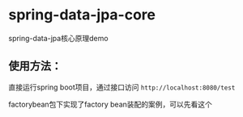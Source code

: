 # spring-data-jpa-core
spring-data-jpa核心原理demo 
## 使用方法：
直接运行spring boot项目，通过接口访问
```http://localhost:8080/test```

factorybean包下实现了factory bean装配的案例，可以先看这个

